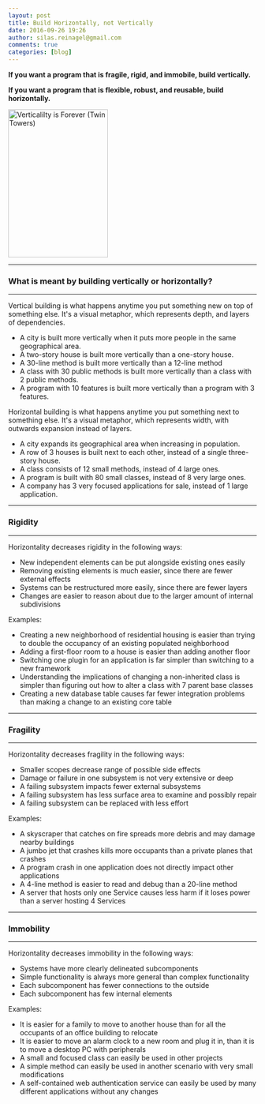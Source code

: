```yaml
---
layout: post
title: Build Horizontally, not Vertically
date: 2016-09-26 19:26
author: silas.reinagel@gmail.com
comments: true
categories: [blog]
---
```


<strong>If you want a program that is fragile, rigid, and immobile, build vertically.</strong>

<strong>If you want a program that is flexible, robust, and reusable, build horizontally.</strong>

<img src="/images/verticalilty-is-forever.jpg" alt="Verticalilty is Forever (Twin Towers)" width="202" height="300" class="aligncenter size-medium" />

----

### What is meant by building vertically or horizontally?

----

Vertical building is what happens anytime you put something new on top of something else. It's a visual metaphor, which represents depth, and layers of dependencies.

<ul>
<li>A city is built more vertically when it puts more people in the same geographical area.</li>
<li>A two-story house is built more vertically than a one-story house.</li>
<li>A 30-line method is built more vertically than a 12-line method</li>
<li>A class with 30 public methods is built more vertically than a class with 2 public methods.</li>
<li>A program with 10 features is built more vertically than a program with 3 features.</li>
</ul>

Horizontal building is what happens anytime you put something next to something else. It's a visual metaphor, which represents width, with outwards expansion instead of layers.

<ul>
<li>A city expands its geographical area when increasing in population.</li>
<li>A row of 3 houses is built next to each other, instead of a single three-story house.</li>
<li>A class consists of 12 small methods, instead of 4 large ones.</li>
<li>A program is built with 80 small classes, instead of 8 very large ones.</li>
<li>A company has 3 very focused applications for sale, instead of 1 large application.</li>
</ul>

----

### Rigidity

----

Horizontality decreases rigidity in the following ways:

<ul>
<li>New independent elements can be put alongside existing ones easily</li>
<li>Removing existing elements is much easier, since there are fewer external effects</li>
<li>Systems can be restructured more easily, since there are fewer layers</li>
<li>Changes are easier to reason about due to the larger amount of internal subdivisions</li>
</ul>

Examples:

<ul>
<li>Creating a new neighborhood of residential housing is easier than trying to double the occupancy of an existing populated neighborhood</li>
<li>Adding a first-floor room to a house is easier than adding another floor</li>
<li>Switching one plugin for an application is far simpler than switching to a new framework</li>
<li>Understanding the implications of changing a non-inherited class is simpler than figuring out how to alter a class with 7 parent base classes</li>
<li>Creating a new database table causes far fewer integration problems than making a change to an existing core table</li>
</ul>

----

### Fragility

----

Horizontality decreases fragility in the following ways:

<ul>
<li>Smaller scopes decrease range of possible side effects</li>
<li>Damage or failure in one subsystem is not very extensive or deep</li>
<li>A failing subsystem impacts fewer external subsystems</li>
<li>A failing subsystem has less surface area to examine and possibly repair</li>
<li>A failing subsystem can be replaced with less effort</li>
</ul>

Examples:

<ul>
<li>A skyscraper that catches on fire spreads more debris and may damage nearby buildings</li>
<li>A jumbo jet that crashes kills more occupants than a private planes that crashes</li>
<li>A program crash in one application does not directly impact other applications</li>
<li>A 4-line method is easier to read and debug than a 20-line method</li>
<li>A server that hosts only one Service causes less harm if it loses power than a server hosting 4 Services</li>
</ul>

----

### Immobility

----

Horizontality decreases immobility in the following ways:

<ul>
<li>Systems have more clearly delineated subcomponents</li>
<li>Simple functionality is always more general than complex functionality</li>
<li>Each subcomponent has fewer connections to the outside</li>
<li>Each subcomponent has few internal elements</li>
</ul>

Examples:

<ul>
<li>It is easier for a family to move to another house than for all the occupants of an office building to relocate</li>
<li>It is easier to move an alarm clock to a new room and plug it in, than it is to move a desktop PC with peripherals</li>
<li>A small and focused class can easily be used in other projects</li>
<li>A simple method can easily be used in another scenario with very small modifications</li>
<li>A self-contained web authentication service can easily be used by many different applications without any changes</li>
</ul>
